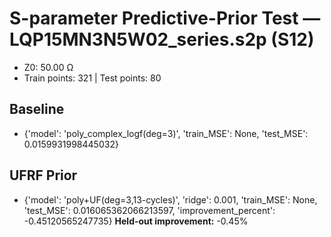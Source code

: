 # S-parameter Predictive-Prior Test — LQP15MN3N5W02_series.s2p (S12)
- Z0: 50.00 Ω
- Train points: 321  |  Test points: 80

## Baseline
- {'model': 'poly_complex_logf(deg=3)', 'train_MSE': None, 'test_MSE': 0.0159931998445032}

## UFRF Prior
- {'model': 'poly+UF(deg=3,13-cycles)', 'ridge': 0.001, 'train_MSE': None, 'test_MSE': 0.016065362066213597, 'improvement_percent': -0.45120565247735}
**Held-out improvement:** -0.45%